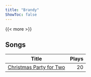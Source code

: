 ```yaml
---
title: "Brandy"
ShowToc: false
---
```


{{< more >}}

## Songs
Title | Plays 
----- | -----: 
[Christmas Party for Two](/songs/christmas-party-for-two) | 20

